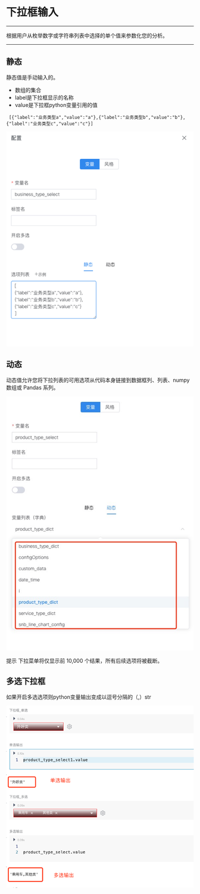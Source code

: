 # 下拉框输入

---

根据用户从枚举数字或字符串列表中选择的单个值来参数化您的分析。

---

## 静态
  静态值是手动输入的。<br />
  - 数组的集合
  - label是下拉框显示的名称
  - value是下拉框python变量引用的值

   ```
    [{"label":"业务类型a","value":"a"},{"label":"业务类型b","value":"b"},{"label":"业务类型c","value":"c"}]
   ```

![图 3](../../assets/dashboard/WX20240617-181412.png)

## 动态
  动态值允许您将下拉列表的可用选项从代码本身链接到数据框列、列表、numpy 数组或 Pandas 系列。

![图 4](../../assets/dashboard/1718620041029.jpg)

  提示
  下拉菜单将仅显示前 10,000 个结果，所有后续选项将被截断。

## 多选下拉框
  如果开启多选选项则python变量输出变成以逗号分隔的（,）str

![图 4](../../assets/dashboard/WX20240617-184342.png)
